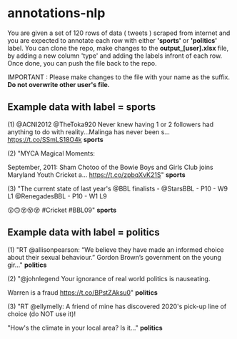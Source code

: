 # annotations-nlp

You are given a set of 120 rows of data ( tweets ) scraped from internet and you are expected to annotate each row with either **'sports'** or **'politics'** label. 
You can clone the repo, make changes to the **output_[user].xlsx** file, by adding a new column 'type' and adding the labels infront of each row.
Once done, you can push the file back to the repo.

IMPORTANT : Please make changes to the file with your name as the suffix. **Do not overwrite other user's file.**


 

## Example data with label = sports 
(1)
@ACNI2012 @TheToka920 Never knew having 1 or 2 followers had anything to do with reality...Malinga has never been s… https://t.co/SSmLS18O4k	**sports**

(2)
"MYCA Magical Moments:

September, 2011: Sham Chotoo of the Bowie Boys and Girls Club joins Maryland Youth Cricket a… https://t.co/zpbqXvK21S"	**sports**

(3)
"The current state of last year's @BBL finalists - 
@StarsBBL - P10 - W9 L1
@RenegadesBBL - P10 - W1 L9 

😲🙃😵😵😵 #Cricket #BBL09"	**sports**

## Example data with label = politics
(1)
"RT @allisonpearson: “We believe they have made an informed choice about their sexual behaviour.”
Gordon Brown’s government on the young gir…"	**politics**

(2)
"@johnlegend Your ignorance of real world politics is nauseating.

Warren is a fraud https://t.co/BPstZAksu0"	**politics**

(3)
"RT @ellymelly: A friend of mine has discovered 2020's pick-up line of choice (do NOT use it)!

"How's the climate in your local area? Is it…"	**politics**





